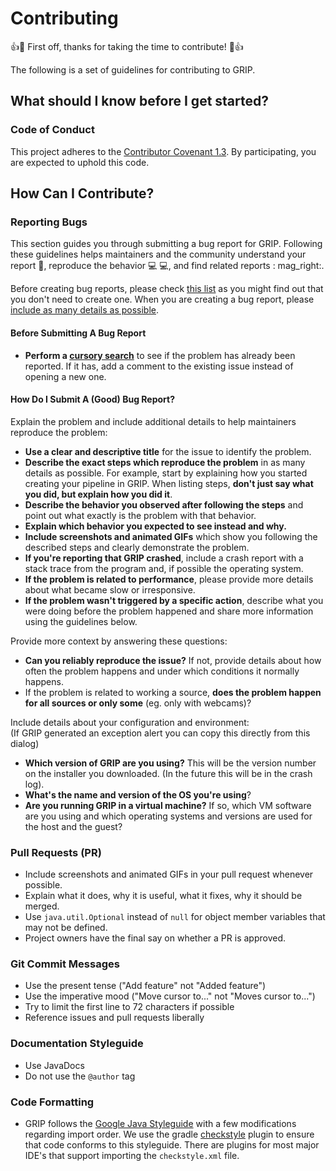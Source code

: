 [//]: # (Many of these have been directly quoted from the atom contributing guide https://github.com/atom/atom/blob/master/CONTRIBUTING.md)

# Contributing

:+1::tada: First off, thanks for taking the time to contribute! :tada::+1:

The following is a set of guidelines for contributing to GRIP.

## What should I know before I get started?

### Code of Conduct

This project adheres to the [Contributor Covenant 1.3](http://contributor-covenant.org/version/1/3/0/). By
participating, you are expected to uphold this code.

## How Can I Contribute?

### Reporting Bugs

This section guides you through submitting a bug report for GRIP. Following these guidelines helps maintainers and the
community understand your report :pencil:, reproduce the behavior :computer: :computer:, and find related reports :
mag_right:.

Before creating bug reports, please check [this list](#before-submitting-a-bug-report) as you might find out that you
don't need to create one. When you are creating a bug report,
please [include as many details as possible](#how-do-i-submit-a-good-bug-report).

#### Before Submitting A Bug Report

* **Perform a [cursory search](https://github.com/WPIRoboticsProjects/GRIP/issues?utf8=%E2%9C%93&q=)** to see if the
  problem has already been reported. If it has, add a comment to the existing issue instead of opening a new one.

#### How Do I Submit A (Good) Bug Report?

Explain the problem and include additional details to help maintainers reproduce the problem:

* **Use a clear and descriptive title** for the issue to identify the problem.
* **Describe the exact steps which reproduce the problem** in as many details as possible. For example, start by
  explaining how you started creating your pipeline in GRIP. When listing steps, **don't just say what you did, but
  explain how you did it**.
* **Describe the behavior you observed after following the steps** and point out what exactly is the problem with that
  behavior.
* **Explain which behavior you expected to see instead and why.**
* **Include screenshots and animated GIFs** which show you following the described steps and clearly demonstrate the
  problem.
* **If you're reporting that GRIP crashed**, include a crash report with a stack trace from the program and, if possible
  the operating system.
* **If the problem is related to performance**, please provide more details about what became slow or irresponsive.
* **If the problem wasn't triggered by a specific action**, describe what you were doing before the problem happened and
  share more information using the guidelines below.

Provide more context by answering these questions:

* **Can you reliably reproduce the issue?** If not, provide details about how often the problem happens and under which
  conditions it normally happens.
* If the problem is related to working a source, **does the problem happen for all sources or only some** (eg. only with
  webcams)?

Include details about your configuration and environment:</br>
(If GRIP generated an exception alert you can copy this directly from this dialog)

* **Which version of GRIP are you using?** This will be the version number on the installer you downloaded. (In the
  future this will be in the crash log).
* **What's the name and version of the OS you're using**?
* **Are you running GRIP in a virtual machine?** If so, which VM software are you using and which operating systems and
  versions are used for the host and the guest?

### Pull Requests (PR)

* Include screenshots and animated GIFs in your pull request whenever possible.
* Explain what it does, why it is useful, what it fixes, why it should be merged.
* Use `java.util.Optional` instead of `null` for object member variables that may not be defined.
* Project owners have the final say on whether a PR is approved.

### Git Commit Messages

* Use the present tense ("Add feature" not "Added feature")
* Use the imperative mood ("Move cursor to..." not "Moves cursor to...")
* Try to limit the first line to 72 characters if possible
* Reference issues and pull requests liberally

### Documentation Styleguide

* Use JavaDocs
* Do not use the `@author` tag

### Code Formatting

* GRIP follows the [Google Java Styleguide](https://google.github.io/styleguide/javaguide.html) with a few modifications
  regarding import order. We use the gradle [checkstyle](http://checkstyle.sourceforge.net/) plugin to ensure that code
  conforms to this styleguide. There are plugins for most major IDE's that support importing the `checkstyle.xml` file.
